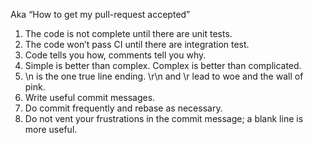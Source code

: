 Aka “How to get my pull-request accepted”

1. The code is not complete until there are unit tests. 
2. The code won’t pass CI until there are integration test.
3. Code tells you how, comments tell you why. 
4. Simple is better than complex. Complex is better than complicated. 
5. \n is the one true line ending. \r\n and \r lead to woe and the wall of pink. 
6. Write useful commit messages. 
7. Do commit frequently and rebase as necessary.
8. Do not vent your frustrations in the commit message; a blank line is more useful.
